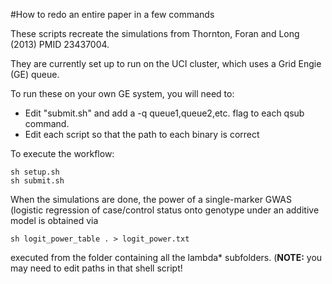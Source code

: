 #How to redo an entire paper in a few commands

These scripts recreate the simulations from Thornton, Foran and Long (2013) PMID 23437004.

They are currently set up to run on the UCI cluster, which uses a Grid Engie (GE) queue.

To run these on your own GE system, you will need to:

* Edit "submit.sh" and add a -q queue1,queue2,etc. flag to each qsub command.
* Edit each script so that the path to each binary is correct

To execute the workflow:
```
sh setup.sh
sh submit.sh
```

When the simulations are done, the power of a single-marker GWAS (logistic regression of case/control status onto genotype under an additive model is obtained via

```
sh logit_power_table . > logit_power.txt
```

executed from the folder containing all the lambda\* subfolders.  (__NOTE:__ you may need to edit paths in that shell script!

